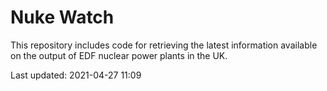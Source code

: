 # Nuke Watch

This repository includes code for retrieving the latest information available on the output of EDF nuclear power plants in the UK.

Last updated: 2021-04-27 11:09